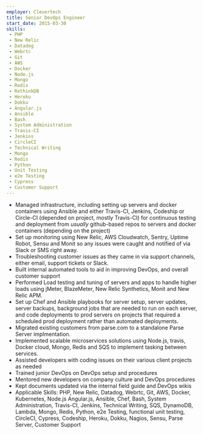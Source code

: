 ```yaml
---
employer: Clevertech
title: Senior DevOps Engineer
start_date: 2015-03-30
skills:
 - PHP
 - New Relic
 - Datadog
 - Webrtc
 - Git
 - AWS
 - Docker
 - Node.js
 - Mongo
 - Redis
 - RethinkDB
 - Heroku
 - Dokku
 - Angular.js
 - Ansible
 - Bash
 - System Administration
 - Travis-CI
 - Jenkins
 - CircleCI
 - Technical Writing
 - Mongo
 - Redis
 - Python
 - Unit Testing
 - e2e Testing
 - Cypress
 - Customer Support
---
```


- Managed infrastructure, including setting up servers and docker containers using Ansible and either Travis-CI, Jenkins, Codeship or Circle-CI (depended on project, mostly Travis-CI) for continuous testing and deployment from _usually_ github-based repos to servers and docker containers (depending on the project)
- Set up monitoring using New Relic, AWS Cloudwatch, Sentry, Uptime Robot, Sensu and Monit so any issues were caught and notified of via Slack or SMS right away.
- Troubleshooting customer issues as they came in via support channels, either email, support tickets or Slack.
- Built internal automated tools to aid in improving DevOps, and overall customer support
- Performed Load testing and tuning of servers and apps to handle higher loads using jMeter, BlazeMeter, New Relic Synthetics, Monit and New Relic APM.
- Set up Chef and Ansible playbooks for server setup, server updates, server backups, background jobs that are needed to run on each server, and code deployments to prod servers on projects that required a scheduled prod deployment rather than automated deployments.
- Migrated existing customers from parse.com to a standalone Parse Server implmentation.
- Implemented scalable microservices solutions using Node.js, travis, Docker cloud, Mongo, Redis and SQS to implement tasking between services.
- Assisted developers with coding issues on their various client projects as needed
- Trained junior DevOps on DevOps setup and procedures
- Mentored new developers on company culture and DevOps procedures
- Kept documents updated via the internal field guide and DevOps wikis
- Applicable Skills: PHP, New Relic, Datadog, Webrtc, Git, AWS, Docker, Kubernetes, Node.js Angular.js, Ansible, Chef, Bash, System Administration, Travis-CI, Jenkins, Technical Writing, SQS, DynamoDB, Lambda, Mongo, Redis, Python, e2e Testing, functional unit testing, CircleCI, Cypress, Codeship, Heroku, Dokku, Nagios, Sensu, Parse Server, Customer Support
